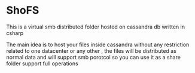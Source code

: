 # ShoFS
This is a virtual smb distributed folder hosted on cassandra db written in csharp

The main idea is to host your files inside cassandra without any restriction related to one datacenter or any other , the files will be distributed as normal data and will support smb porotcol so you can use it as a share folder support full operations

